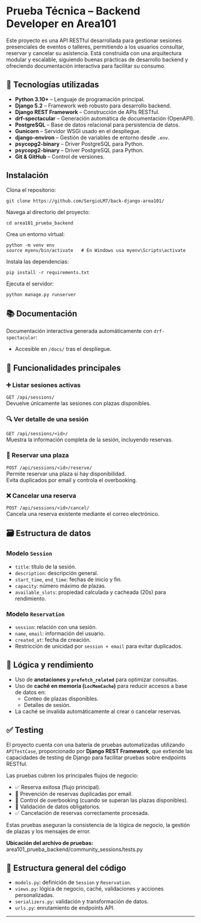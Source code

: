 # Prueba Técnica – Backend Developer en Area101

Este proyecto es una API RESTful desarrollada para gestionar sesiones presenciales de eventos o talleres, permitiendo a los usuarios consultar, reservar y cancelar su asistencia. Está construida con una arquitectura modular y escalable, siguiendo buenas prácticas de desarrollo backend y ofreciendo documentación interactiva para facilitar su consumo.


## 🚀 Tecnologías utilizadas

- **Python 3.10+** – Lenguaje de programación principal.
- **Django 5.2** – Framework web robusto para desarrollo backend.
- **Django REST Framework** – Construcción de APIs RESTful.
- **drf-spectacular** – Generación automática de documentación (OpenAPI).
- **PostgreSQL** – Base de datos relacional para persistencia de datos.
- **Gunicorn** – Servidor WSGI usado en el despliegue.
- **django-environ** – Gestión de variables de entorno desde `.env`.
- **psycopg2-binary** – Driver PostgreSQL para Python.
- **psycopg2-binary** – Driver PostgreSQL para Python.
- **Git & GitHub** – Control de versiones.

## Instalación
Clona el repositorio:

```
git clone https://github.com/SergioLM7/back-django-area101/
```
Navega al directorio del proyecto:

```
cd area101_prueba_backend
```
Crea un entorno virtual:

```
python -m venv env
source myenv/bin/activate   # En Windows usa myenv\Scripts\activate
```
Instala las dependencias:

```
pip install -r requirements.txt
```
Ejecuta el servidor:

```
python manage.py runserver
```

## 📚 Documentación

Documentación interactiva generada automáticamente con `drf-spectacular`:
- Accesible en `/docs/` tras el despliegue.

## 🔧 Funcionalidades principales

### ➕ Listar sesiones activas
`GET /api/sessions/`  
Devuelve únicamente las sesiones con plazas disponibles.

### 🔍 Ver detalle de una sesión
`GET /api/sessions/<id>/`  
Muestra la información completa de la sesión, incluyendo reservas.

### 📝 Reservar una plaza
`POST /api/sessions/<id>/reserve/`  
Permite reservar una plaza si hay disponibilidad.  
Evita duplicados por email y controla el overbooking.

### ❌ Cancelar una reserva
`POST /api/sessions/<id>/cancel/`  
Cancela una reserva existente mediante el correo electrónico.

## 🗃️ Estructura de datos

### Modelo `Session`
- `title`: título de la sesión.
- `description`: descripción general.
- `start_time`, `end_time`: fechas de inicio y fin.
- `capacity`: número máximo de plazas.
- `available_slots`: propiedad calculada y cacheada (20s) para rendimiento.

### Modelo `Reservation`
- `session`: relación con una sesión.
- `name`, `email`: información del usuario.
- `created_at`: fecha de creación.
- Restricción de unicidad por `session + email` para evitar duplicados.

## 🧠 Lógica y rendimiento

- Uso de **anotaciones y `prefetch_related`** para optimizar consultas.
- Uso de **caché en memoria (`LocMemCache`)** para reducir accesos a base de datos en:
  - Conteo de plazas disponibles.
  - Detalles de sesión.
- La caché se invalida automáticamente al crear o cancelar reservas.

## ✅ Testing

El proyecto cuenta con una batería de pruebas automatizadas utilizando `APITestCase`, proporcionado por **Django REST Framework**, que extiende las capacidades de testing de Django para facilitar pruebas sobre endpoints RESTful.

Las pruebas cubren los principales flujos de negocio:

- ✅ Reserva exitosa (flujo principal).
- 🚫 Prevención de reservas duplicadas por email.
- 🚫 Control de overbooking (cuando se superan las plazas disponibles).
- 🚫 Validación de datos obligatorios.
- ✅ Cancelación de reservas correctamente procesada.

Estas pruebas aseguran la consistencia de la lógica de negocio, la gestión de plazas y los mensajes de error.

**Ubicación del archivo de pruebas:**  
area101_prueba_backend/community_sessions/tests.py

## 📂 Estructura general del código

- `models.py`: definición de `Session` y `Reservation`.
- `views.py`: lógica de negocio, caché, validaciones y acciones personalizadas.
- `serializers.py`: validación y transformación de datos.
- `urls.py`: enrutamiento de endpoints API.

---
